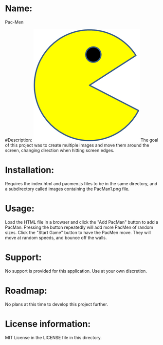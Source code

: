 # Name:

Pac-Men

#Description:
<img src="./images/PacMan1.png">
The goal of this project was to create multiple images and move them around the screen, changing direction when hitting screen edges.

# Installation:

Requires the index.html and pacmen.js files to be in the same directory, and a subdirectory called images containing the PacMan1.png file.

# Usage:

Load the HTML file in a browser and click the "Add PacMan" button to add a PacMan.  Pressing the button repeatedly will add more PacMen of random sizes.
Click the "Start Game" button to have the PacMen move.  They will move at random speeds, and bounce off the walls.

# Support:

No support is provided for this application.  Use at your own discretion.

# Roadmap:

No plans at this time to develop this project further.

# License information:

MIT License in the LICENSE file in this directory.

